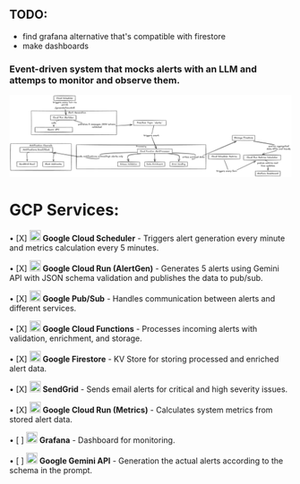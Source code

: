 ## TODO:
- find grafana alternative that's compatible with firestore
- make dashboards

### Event-driven system that mocks alerts with an LLM and attemps to monitor and observe them.

![diagram](images/diagram.png)

# GCP Services: 

• [X] <img src="https://www.svgrepo.com/show/375384/cloud-scheduler.svg" width="20" height="20"> **Google Cloud Scheduler** - Triggers alert generation every minute and metrics calculation every 5 minutes.

• [X] <img src="https://api.iconify.design/logos:google-cloud-run.svg" width="20" height="20"> **Google Cloud Run (AlertGen)** - Generates 5 alerts using Gemini API with JSON schema validation and publishes the data to pub/sub. 

• [X] <img src="https://www.svgrepo.com/show/375484/pubsub.svg" width="20" height="20"> **Google Pub/Sub** - Handles communication between alerts and different services. 

• [X] <img src="https://api.iconify.design/logos:google-cloud-functions.svg" width="20" height="20"> **Google Cloud Functions** - Processes incoming alerts with validation, enrichment, and storage.

• [X] <img src="https://www.svgrepo.com/show/375433/firestore.svg" width="20" height="20"> **Google Firestore** - KV Store for storing processed and enriched alert data. 

• [X] <img src="https://www.svgrepo.com/show/354327/sendgrid-icon.svg" width="20" height="20"> **SendGrid** - Sends email alerts for critical and high severity issues. 

• [X] <img src="https://api.iconify.design/logos:google-cloud-run.svg" width="20" height="20"> **Google Cloud Run (Metrics)** - Calculates system metrics from stored alert data.

• [ ] <img src="https://grafana.com/static/img/menu/grafana2.svg" width="20" height="20"> **Grafana** - Dashboard for monitoring.

• [ ] <img src="https://www.gstatic.com/lamda/images/gemini_sparkle_v002_d4735304ff6292a690345.svg" width="20" height="20"> **Google Gemini API** - Generation the actual alerts according to the schema in the prompt.
